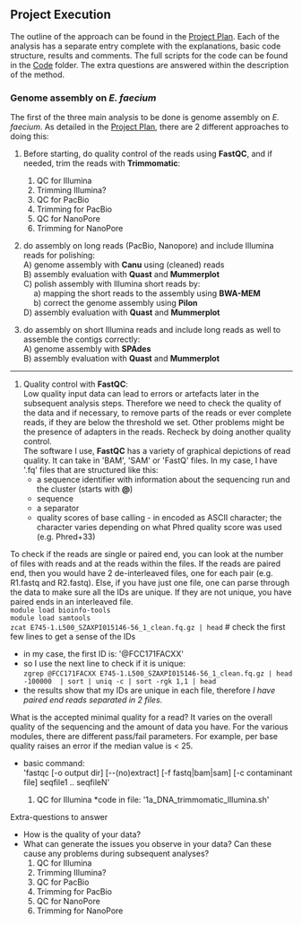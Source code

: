 ## Project Execution

The outline of the approach can be found in the [Project Plan](https://github.com/FerallOut/2020.03_GenomeAnalysisCourse/wiki/Project-Plan-with-workflow-and-data-management#project-plan). Each of the analysis has a separate entry complete with the explanations, basic code structure, results and comments. The full scripts for the code can be found in the [Code](https://github.com/FerallOut/2020.03_GenomeAnalysisCourse/code) folder. The extra questions are answered within the description of the method.

### Genome assembly on​ _E. faecium_  
The first of the three main analysis to be done is genome assembly on _E. faecium_. As detailed in the [Project Plan](https://github.com/FerallOut/2020.03_GenomeAnalysisCourse/wiki/Project-Plan-with-workflow-and-data-management#project-plan), there are 2 different approaches to doing this: 
1. Before starting, do quality control of the reads using **FastQC**, and if needed, trim the reads with **Trimmomatic**:
     1) QC for Illumina
     2) Trimming Illumina?
     3) QC for PacBio
     4) Trimming for PacBio
     5) QC for NanoPore
     4) Trimming for NanoPore  
  
2. do assembly on long reads (PacBio, Nanopore) and include Illumina reads for polishing:    
   A) genome assembly with **Canu** using (cleaned) reads  
   B) assembly evaluation with **Quast** and **Mummerplot**  
   C) polish assembly with Illumina short reads by:  
            &emsp; a) mapping the short reads to the assembly using **BWA-MEM**  
            &emsp; b) correct the genome assembly using **Pilon**   
   D) assembly evaluation with **Quast** and **Mummerplot**  
  
3. do assembly on short Illumina reads and include long reads as well to assemble the contigs correctly:  
   A) genome assembly with **SPAdes**   
   B) assembly evaluation with **Quast** and **Mummerplot**  
***
1. Quality control with **FastQC**:  
Low quality input data can lead to errors or artefacts later in the subsequent analysis steps. Therefore we need to check the quality of the data and if necessary, to remove parts of the reads or ever complete reads, if they are below the threshold we set. Other problems might be the presence of adapters in the reads. Recheck by doing another quality control.  
The software I use, **FastQC** has a variety of graphical depictions of read quality. It can take in 'BAM', 'SAM' or 'FastQ' files. In my case, I have '.fq' files that are structured like this:  
   * a sequence identifier with information about the sequencing run and the cluster (starts with **@**)
   * sequence
   * a separator
   * quality scores of base calling - in encoded as ASCII character; the character varies depending on what Phred quality score was used (e.g. Phred+33)  

To check if the reads are single or paired end, you can look at the number of files with reads and at the reads within the files. If the reads are paired end, then you would have 2 de-interleaved files, one for each pair (e.g. R1.fastq and R2.fastq). Else, if you have just one file, one can parse through the data to make sure all the IDs are unique. If they are not unique, you have paired ends in an interleaved file.   
`module load bioinfo-tools`   
`module load samtools`  
`zcat E745-1.L500_SZAXPI015146-56_1_clean.fq.gz | head` # check the first few lines to get a sense of the IDs  
   * in my case, the first ID is: '@FCC171FACXX'  
   * so I use the next line to check if it is unique:  
`zgrep @FCC171FACXX E745-1.L500_SZAXPI015146-56_1_clean.fq.gz | head -100000  | sort | uniq -c | sort -rgk 1,1 | head`  
   * the results show that my IDs are unique in each file, therefore _I have paired end reads separated in 2 files_.  
  
What is the accepted minimal quality for a read? It varies on the overall quality of the sequencing and the amount of data you have. For the various modules, there are different pass/fail parameters. For example, per base quality raises an error if the median value is < 25.  
  
   * basic command:  
  'fastqc [-o output dir] [--(no)extract] [-f fastq|bam|sam] [-c contaminant file] seqfile1 .. seqfileN'  
  
     1) QC for Illumina
*code in file: '1a_DNA_trimmomatic_Illumina.sh' 


Extra-questions to answer

- How is the quality of your data?
- What can generate the issues you observe in your data? Can these cause any problems during subsequent analyses?
     1) QC for Illumina
     2) Trimming Illumina?
     3) QC for PacBio
     4) Trimming for PacBio
     5) QC for NanoPore
     4) Trimming for NanoPore

     




